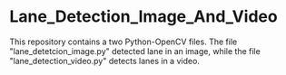 # Lane_Detection_Image_And_Video
This repository contains a two Python-OpenCV files. The file "lane_detetcion_image.py" detected lane in an image, while the file "lane_detection_video.py" detects lanes in a video.
